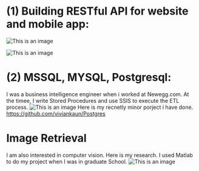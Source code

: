 
 
# (1) Building RESTful API for website and mobile app:
 
 ![This is an image](https://media-exp1.licdn.com/dms/image/C512DAQF6mrrkzqm-oA/profile-treasury-image-shrink_1920_1920/0/1597332501550?e=1635825600&v=beta&t=aYyw3AefdeIwXemgKEc4nXOxxGI0jzD26xp8vy0aOlk)
 
  ![This is an image](https://github.com/viviankaun/Projects/blob/main/img/APP01.png)
  
 
 
 


# (2) MSSQL, MYSQL, Postgresql:
I was a business intelligence engineer when i worked at Newegg.com. 
At the timee, I write Stored Procedures and use SSIS to execute the ETL process.
 ![This is an image](https://github.com/viviankaun/Projects/blob/main/img/BI001.jpeg)
Here is my recnetly minor porject i have done. 
https://github.com/viviankaun/Postgres

# Image Retrieval 
I am also interested in computer vision. Here is my research. I used Matlab to do my project when I was in graduate School.
![This is an image](https://media-exp1.licdn.com/dms/image/C512DAQGhCU_CbwBtQw/profile-treasury-image-shrink_800_800/0/1601681334598?e=1635825600&v=beta&t=ze8KQUYrbqrYkqT9-4c_yJiIssZdG5EHkzurZmTEaFg)



